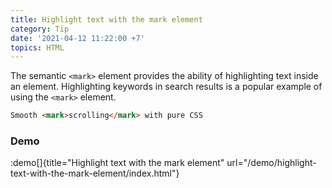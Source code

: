 ```yaml
---
title: Highlight text with the mark element
category: Tip
date: '2021-04-12 11:22:00 +7'
topics: HTML
---
```


The semantic `<mark>` element provides the ability of highlighting text inside an element. Highlighting keywords in search results is a popular example of using the `<mark>` element.

```html
Smooth <mark>scrolling</mark> with pure CSS
```

### Demo

:demo[]{title="Highlight text with the mark element" url="/demo/highlight-text-with-the-mark-element/index.html"}
